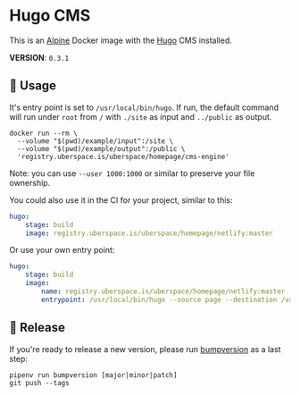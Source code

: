 # Hugo CMS

This is an [Alpine][] Docker image with the [Hugo][] CMS installed.

__VERSION__: `0.3.1`

## :children_crossing: Usage

It's entry point is set to `/usr/local/bin/hugo`. If run, the default command
will run under `root` from `/` with `./site` as input and `../public` as output.

```shell
docker run --rm \
  --volume "$(pwd)/example/input":/site \
  --volume "$(pwd)/example/output":/public \
  'registry.uberspace.is/uberspace/homepage/cms-engine'
```

Note: you can use `--user 1000:1000` or similar to preserve your file ownership.

You could also use it in the CI for your project, similar to this:

```yaml
hugo:
    stage: build
    image: registry.uberspace.is/uberspace/homepage/netlify:master
```

Or use your own entry point:

```yaml
hugo:
    stage: build
    image:
        name: registry.uberspace.is/uberspace/homepage/netlify:master
        entrypoint: /usr/local/bin/hugo --source page --destination /var/www --minify
```

## :bookmark: Release

If you're ready to release a new version, please run [bumpversion][] as a last
step:

```shell
pipenv run bumpversion [major|minor|patch]
git push --tags
```

[Alpine]: https://hub.docker.com/_/alpine/
[Hugo]: https://gohugo.io
[bumpversion]: https://github.com/peritus/bumpversion
